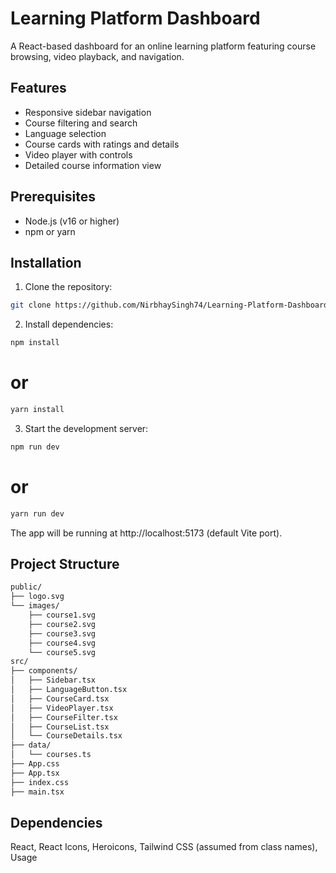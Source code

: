 # Learning Platform Dashboard

A React-based dashboard for an online learning platform featuring course browsing, video playback, and navigation.

## Features
- Responsive sidebar navigation
- Course filtering and search
- Language selection
- Course cards with ratings and details
- Video player with controls
- Detailed course information view

## Prerequisites
- Node.js (v16 or higher)
- npm or yarn

## Installation
1. Clone the repository:
```bash
git clone https://github.com/NirbhaySingh74/Learning-Platform-Dashboard.git
```

2. Install dependencies:

```bash
npm install
```

# or
```bash
yarn install
```

3. Start the development server:
```bash
npm run dev
```
# or

```bash
yarn run dev
```

The app will be running at http://localhost:5173 (default Vite port).

## Project Structure
```bash
public/
├── logo.svg
└── images/
    ├── course1.svg
    ├── course2.svg
    ├── course3.svg
    ├── course4.svg
    └── course5.svg
src/
├── components/
│   ├── Sidebar.tsx
│   ├── LanguageButton.tsx
│   ├── CourseCard.tsx
│   ├── VideoPlayer.tsx
│   ├── CourseFilter.tsx
│   ├── CourseList.tsx
│   └── CourseDetails.tsx
├── data/
│   └── courses.ts
├── App.css
├── App.tsx
├── index.css
├── main.tsx
```

## Dependencies
React,
React Icons,
Heroicons,
Tailwind CSS (assumed from class names),
Usage

